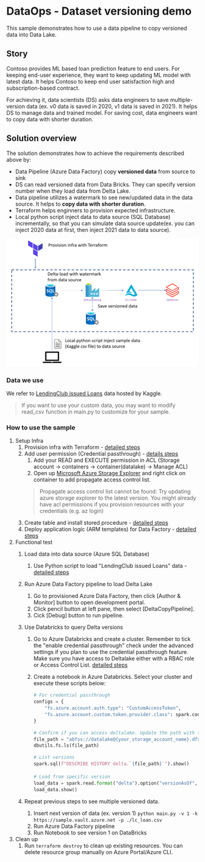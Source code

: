 # DataOps - Dataset versioning demo

This sample demonstrates how to use a data pipeline to copy versioned data into Data Lake.

## Story

Contoso provides ML based loan prediction feature to end users. For keeping end-user experience, they want to keep updating ML model with latest data. It helps Contoso to keep end user satisfaction high and subscription-based contract.

For achieving it, data scientists (DS) asks data engineers to save multiple-version data (ex. v0 data is saved in 2020, v1 data is saved in 2021). It helps DS to manage data and trained model. For saving cost, data engineers want to copy data with shorter duration.

## Solution overview

The solution demonstrates how to achieve the requirements described above by:

- Data Pipeline (Azure Data Factory) copy **versioned data** from source to sink
- DS can read versioned data from Data Bricks. They can specify version number when they load data from Delta Lake.
- Data pipeline utilizes a watermark to see new/updated data in the data source. It helps to **copy data with shorter duration**.
- Terraform helps enginners to provision expected infrastructure.
- Local python script inject data to data source (SQL Database) incrementally, so that you can simulate data source update(ex. you can inject 2020 data at first, then inject 2021 data to data source).

![architecture](./docs/images/architecture.PNG)

### Data we use

We refer to [LendingClub issued Loans](https://www.kaggle.com/husainsb/lendingclub-issued-loans?select=lc_loan.csv) data hosted by Kaggle.

> If you want to use your custom data, you may want to modify read_csv function in main.py to customize for your sample.

### How to use the sample

1. Setup Infra
    1. Provision infra with Terraform - [detailed steps](./infra/README.md)
    1. Add user permission (Credential passthrough) - [details steps](./databricks/README)
        1. Add your READ and EXECUTE permission in ACL (Storage account -> containers -> container(datalake) -> Manage ACL)
        1. Open up [Microsoft Azure Storage Explorer](https://azure.microsoft.com/en-us/features/storage-explorer/) and right click on container to add propagate access control list.
        > Propagate access control list cannot be found: Try updating azure storage explorer to the latest version.
        > You might already have acl permissions if you provision resources with your credentials (e.g. az login)
    1. Create table and install stored procedure - [detailed steps](./datafactory/config/README.md)
    1. Deploy application logic (ARM templates) for Data Factory - [detailed steps](./datafactory/README.md)
1. Functional test
    1. Load data into data source (Azure SQL Database)
        1. Use Python script to load "LendingClub issued Loans" data - [detailed steps](./insert_sql/README.md)
    1. Run Azure Data Factory pipeline to load Delta Lake
        1. Go to provisioned Azure Data Factory, then click [Author & Monitor] button to open development portal.
        1. Click pencil button at left pane, then select [DeltaCopyPipeline].
        1. Cick [Debug] button to run pipeline.
    1. Use Databricks to query Delta versions
        1. Go to Azure Databricks and create a cluster. Remember to tick the "enable credential passthrough" check under the advanced settings if you plan to use the credential passthrough feature. Make sure you have access to Deltalake either with a RBAC role or Access Control List. [detailed steps](./databricks/README.md)
        1. Create a notebook in Azure Databricks. Select your cluster and execute these scripts below:

            ```python
            # For credential passthrough
            configs = {
                "fs.azure.account.auth.type": "CustomAccessToken",
                "fs.azure.account.custom.token.provider.class": spark.conf.get("spark.databricks.passthrough.adls.gen2.tokenProviderClassName")
            }
            ```

            ```python
            # Confirm if you can access deltalake. Update the path with the name of your storage account.
            file_path = "abfss://datalake@{your_storage_account_name}.dfs.core.windows.net/lc_loan"
            dbutils.fs.ls(file_path)
            ```

            ```python
            # List versions
            spark.sql(f"DESCRIBE HISTORY delta.`{file_path}`").show()

            # Load from specific version
            load_data = spark.read.format("delta").option("versionAsOf", 0).load(file_path)
            load_data.show()
            ```

    1. Repeat previous steps to see multiple versioned data.
        1. Insert next version of data (ex. version 1) ```python main.py -v 1 -k https://sample.vault.azure.net -p ./lc_loan.csv```
        1. Run Azure Data Factory pipeline
        1. Run Notebook to see version 1 on DataBricks
1. Clean up
    1. Run `terraform destroy` to clean up existing resources. You can delete resource group manually on Azure Portal/Azure CLI.
